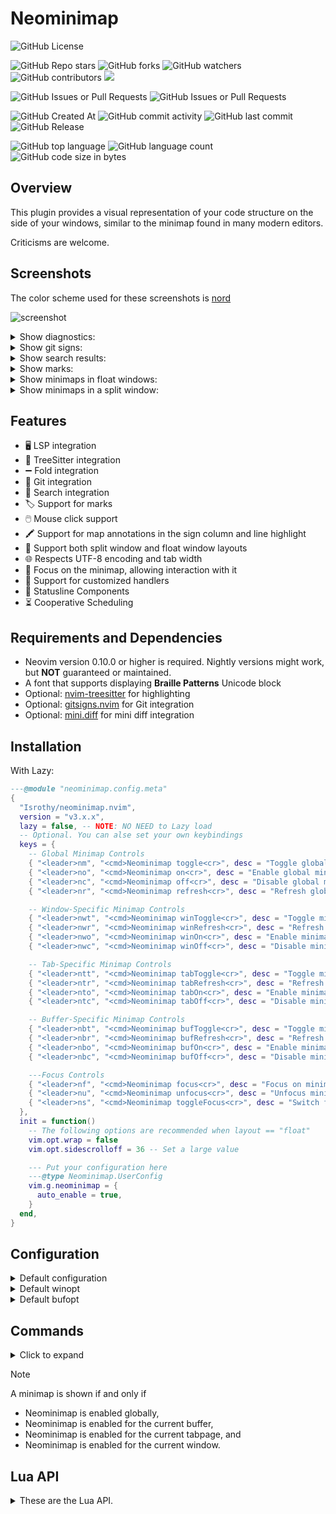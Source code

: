 # Neominimap

![GitHub License](https://img.shields.io/github/license/Isrothy/neominimap.nvim)

![GitHub Repo stars](https://img.shields.io/github/stars/Isrothy/neominimap.nvim)
![GitHub forks](https://img.shields.io/github/forks/Isrothy/neominimap.nvim)
![GitHub watchers](https://img.shields.io/github/watchers/Isrothy/neominimap.nvim)
![GitHub contributors](https://img.shields.io/github/contributors/Isrothy/neominimap.nvim)
<a href="https://dotfyle.com/plugins/Isrothy/neominimap.nvim">
<img src="https://dotfyle.com/plugins/Isrothy/neominimap.nvim/shield" />
</a>

![GitHub Issues or Pull Requests](https://img.shields.io/github/issues/Isrothy/neominimap.nvim)
![GitHub Issues or Pull Requests](https://img.shields.io/github/issues-pr/Isrothy/neominimap.nvim)

![GitHub Created At](https://img.shields.io/github/created-at/Isrothy/neominimap.nvim)
![GitHub commit activity](https://img.shields.io/github/commit-activity/m/Isrothy/neominimap.nvim)
![GitHub last commit](https://img.shields.io/github/last-commit/Isrothy/neominimap.nvim)
![GitHub Release](https://img.shields.io/github/v/release/Isrothy/neominimap.nvim)

![GitHub top language](https://img.shields.io/github/languages/top/Isrothy/neominimap.nvim)
![GitHub language count](https://img.shields.io/github/languages/count/Isrothy/neominimap.nvim)
![GitHub code size in bytes](https://img.shields.io/github/languages/code-size/Isrothy/neominimap.nvim)

## Overview

This plugin provides a visual representation of your code structure on the side
of your windows, similar to the minimap found in many modern editors.

Criticisms are welcome.

## Screenshots

The color scheme used for these screenshots is [nord](https://github.com/gbprod/nord.nvim)

![screenshot](https://github.com/user-attachments/assets/029d61c7-94ac-4e68-9308-3c82a3c07fef)

<details>
 <summary>Show diagnostics:</summary>

![image](https://github.com/user-attachments/assets/0710873b-bfa8-4102-bd6f-dbd9dd5cb9fd)

</details>

<details>
 <summary>Show git signs:</summary>

![image](https://github.com/user-attachments/assets/383ab582-884d-4fd5-86ab-1324ebedd7c0)

</details>

<details>
 <summary>Show search results:</summary>

![image](https://github.com/user-attachments/assets/83a1a5a5-7bc7-48cc-9c01-39de75fada94)

</details>

<details>
 <summary>Show marks:</summary>

![image](https://github.com/user-attachments/assets/9a3260c3-7930-4f49-9b8d-888b15a760ad)

</details>

<details>
 <summary>Show minimaps in float windows:</summary>

![image](https://github.com/user-attachments/assets/71a14460-e8c0-468f-b7bc-6e991df1f042)

</details>

<details>
 <summary>Show minimaps in a split window:</summary>

![image](https://github.com/user-attachments/assets/8a4fc48b-4811-4cee-a964-eccc5fda9a57)

</details>

## Features

- 🖥️ LSP integration
- 🌳 TreeSitter integration
- ➖ Fold integration
- 🔀 Git integration
- 🔎 Search integration
- 🏷️ Support for marks
- 🖱️ Mouse click support
- 🖍️ Support for map annotations in the sign column and line highlight
- 📐 Support both split window and float window layouts
- 🌐 Respects UTF-8 encoding and tab width
- 🎯 Focus on the minimap, allowing interaction with it
- 🔧 Support for customized handlers
- 🔣 Statusline Components
- ⏳ Cooperative Scheduling

## Requirements and Dependencies

- Neovim version 0.10.0 or higher is required.
  Nightly versions might work, but **NOT** guaranteed or maintained.
- A font that supports displaying **Braille Patterns** Unicode block
- Optional: [nvim-treesitter](https://github.com/nvim-treesitter/nvim-treesitter) for highlighting
- Optional: [gitsigns.nvim](https://github.com/lewis6991/gitsigns.nvim) for Git integration
- Optional: [mini.diff](https://github.com/echasnovski/mini.diff) for mini diff integration

## Installation

With Lazy:

```lua
---@module "neominimap.config.meta"
{
  "Isrothy/neominimap.nvim",
  version = "v3.x.x",
  lazy = false, -- NOTE: NO NEED to Lazy load
  -- Optional. You can alse set your own keybindings
  keys = {
    -- Global Minimap Controls
    { "<leader>nm", "<cmd>Neominimap toggle<cr>", desc = "Toggle global minimap" },
    { "<leader>no", "<cmd>Neominimap on<cr>", desc = "Enable global minimap" },
    { "<leader>nc", "<cmd>Neominimap off<cr>", desc = "Disable global minimap" },
    { "<leader>nr", "<cmd>Neominimap refresh<cr>", desc = "Refresh global minimap" },

    -- Window-Specific Minimap Controls
    { "<leader>nwt", "<cmd>Neominimap winToggle<cr>", desc = "Toggle minimap for current window" },
    { "<leader>nwr", "<cmd>Neominimap winRefresh<cr>", desc = "Refresh minimap for current window" },
    { "<leader>nwo", "<cmd>Neominimap winOn<cr>", desc = "Enable minimap for current window" },
    { "<leader>nwc", "<cmd>Neominimap winOff<cr>", desc = "Disable minimap for current window" },

    -- Tab-Specific Minimap Controls
    { "<leader>ntt", "<cmd>Neominimap tabToggle<cr>", desc = "Toggle minimap for current tab" },
    { "<leader>ntr", "<cmd>Neominimap tabRefresh<cr>", desc = "Refresh minimap for current tab" },
    { "<leader>nto", "<cmd>Neominimap tabOn<cr>", desc = "Enable minimap for current tab" },
    { "<leader>ntc", "<cmd>Neominimap tabOff<cr>", desc = "Disable minimap for current tab" },

    -- Buffer-Specific Minimap Controls
    { "<leader>nbt", "<cmd>Neominimap bufToggle<cr>", desc = "Toggle minimap for current buffer" },
    { "<leader>nbr", "<cmd>Neominimap bufRefresh<cr>", desc = "Refresh minimap for current buffer" },
    { "<leader>nbo", "<cmd>Neominimap bufOn<cr>", desc = "Enable minimap for current buffer" },
    { "<leader>nbc", "<cmd>Neominimap bufOff<cr>", desc = "Disable minimap for current buffer" },

    ---Focus Controls
    { "<leader>nf", "<cmd>Neominimap focus<cr>", desc = "Focus on minimap" },
    { "<leader>nu", "<cmd>Neominimap unfocus<cr>", desc = "Unfocus minimap" },
    { "<leader>ns", "<cmd>Neominimap toggleFocus<cr>", desc = "Switch focus on minimap" },
  },
  init = function()
    -- The following options are recommended when layout == "float"
    vim.opt.wrap = false
    vim.opt.sidescrolloff = 36 -- Set a large value

    --- Put your configuration here
    ---@type Neominimap.UserConfig
    vim.g.neominimap = {
      auto_enable = true,
    }
  end,
}
```

## Configuration

<details>
  <summary>Default configuration</summary>

```lua
---@enum Neominimap.Handler.Annotation
local AnnotationMode = {
  Sign = "sign", -- Show braille signs in the sign column
  Icon = "icon", -- Show icons in the sign column
  Line = "line", -- Highlight the background of the line on the minimap
}

vim.g.neominimap = {
  -- Enable the plugin by default
  auto_enable = true, ---@type boolean

  -- Log level
  log_level = vim.log.levels.OFF, ---@type Neominimap.Log.Levels

  -- Notification level
  notification_level = vim.log.levels.INFO, ---@type Neominimap.Log.Levels

  -- Path to the log file
  log_path = vim.fn.stdpath("data") .. "/neominimap.log", ---@type string

  -- Minimaps will not be created for buffers of these filetypes
  ---@type string[]
  exclude_filetypes = {
    "help",
    "bigfile", -- For Snacks.nvim
  },

  -- Minimaps will not be created for buffers of these buftypes
  ---@type string[]
  exclude_buftypes = {
    "nofile",
    "nowrite",
    "quickfix",
    "terminal",
    "prompt",
  },

  -- When this function returns false, the minimap will not be created for this buffer.
  ---@type fun(bufnr: integer): boolean
  buf_filter = function()
    return true
  end,

  -- When this function returns false, the minimap will not be created for this window.
  ---@type fun(winid: integer): boolean
  win_filter = function()
    return true
  end,

  -- When this function returns false, the minimap will not be created for this tab.
  ---@type fun(tabid: integer): boolean
  tab_filter = function()
    return true
  end,

  -- How many columns a dot should span
  x_multiplier = 4, ---@type integer

  -- How many rows a dot should span
  y_multiplier = 1, ---@type integer

  buffer = {
    -- When true, the minimap will be recreated when you delete the buffer.
    -- When false, the minimap will be disabled for the current buffer when you delete the minimap buffer.
    persist = true, ---@type boolean
  },


  ---@alias Neominimap.Config.LayoutType "split" | "float"

  --- Either `split` or `float`
  --- When layout is set to `float`, minimaps will be created in floating windows attached to all suitable windows.
  --- When layout is set to `split`, the minimap will be created in one split window per tab.
  layout = "float", ---@type Neominimap.Config.LayoutType

  --- Used when `layout` is set to `split`
  split = {
    minimap_width = 20, ---@type integer

    -- Always fix the width of the split window
    fix_width = false, ---@type boolean

    ---@alias Neominimap.Config.SplitDirection "left" | "right" | "topleft" | "botright" | "aboveleft" | "rightbelow"
    direction = "right", ---@type Neominimap.Config.SplitDirection

    --- Automatically close the split window when it is the last window.
    close_if_last_window = false, ---@type boolean

    --- When true, the split window will be recreated when you close it.
    --- When false, the minimap will be disabled for the current tab when you close the minimap window.
    persist = true, ---@type boolean
  },

  --- Used when `layout` is set to `float`
  float = {
    minimap_width = 20, ---@type integer

    --- If set to nil, there is no maximum height restriction
    --- @type integer
    max_minimap_height = nil,

    margin = {
      right = 0, ---@type integer
      top = 0, ---@type integer
      bottom = 0, ---@type integer
    },
    z_index = 1, ---@type integer

    --- Border style of the floating window.
    --- Accepts all usual border style options (e.g., "single", "double")
    --- @type string | string[] | [string, string][]
    window_border = vim.fn.has("nvim-0.11") == 1 and vim.opt.winborder:get() or "single",

    -- When true, the floating window will be recreated when you close it.
    -- When false, the minimap will be disabled for the current tab when you close the minimap window.
    persist = true, ---@type boolean
  },

  -- For performance, when text changes, the minimap is refreshed after a certain delay.
  -- Set the delay in milliseconds
  delay = 200, ---@type integer

  -- Sync the cursor position with the minimap
  sync_cursor = true, ---@type boolean

  click = {
    -- Enable mouse click on the minimap
    enabled = false, ---@type boolean
    -- Automatically switch focus to the minimap when clicked
    auto_switch_focus = true, ---@type boolean
  },

  diagnostic = {
    enabled = true, ---@type boolean

    -- When enabled, diagnostics will be sourced directly from the DiagnosticChanged event,
    -- meaning they will follow the settings from vim.diagnostic.config.
    -- In this mode, the `severity` filter is ignored.
    use_event_diagnostics = false, ---@type boolean

    -- The `severity` option specifies which diagnostics to include based on their severity.
    -- Note: This option is ignored when `use_event_diagnostics` is enabled.
    --
    -- Allowed formats for the `severity` filter:
    -- 1. A single severity level:
    --      eg: severity = vim.diagnostic.severity.WARN
    -- 2. A table with a "min" and/or "max" key:
    --      eg: severity = { min = vim.diagnostic.severity.WARN, max = vim.diagnostic.severity.ERROR }
    -- 3. A list-like table of severity values:
    --      eg: severity = { vim.diagnostic.severity.WARN, vim.diagnostic.severity.ERROR }
    ---@see vim.diagnostic.severity
    severity = nil, ---@type vim.diagnostic.SeverityFilter?
    mode = "line", ---@type Neominimap.Handler.Annotation.Mode
    priority = {
      ERROR = 100, ---@type integer
      WARN = 90, ---@type integer
      INFO = 80, ---@type integer
      HINT = 70, ---@type integer
    },
    icon = {
      ERROR = "󰅚 ", ---@type string
      WARN = "󰀪 ", ---@type string
      INFO = "󰌶 ", ---@type string
      HINT = " ", ---@type string
    },
  },

  git = {
    enabled = true, ---@type boolean
    mode = "sign", ---@type Neominimap.Handler.Annotation.Mode
    priority = 6, ---@type integer
    icon = {
      add = "+ ", ---@type string
      change = "~ ", ---@type string
      delete = "- ", ---@type string
    },
  },

  mini_diff = {
    enabled = false, ---@type boolean
    mode = "sign", ---@type Neominimap.Handler.Annotation.Mode
    priority = 6, ---@type integer
    icon = {
      add = "+ ", ---@type string
      change = "~ ", ---@type string
      delete = "- ", ---@type string
    },
  },

  search = {
    enabled = false, ---@type boolean
    mode = "line", ---@type Neominimap.Handler.Annotation.Mode
    priority = 20, ---@type integer
    icon = "󰱽 ", ---@type string
  },

  treesitter = {
    enabled = true, ---@type boolean
    priority = 200, ---@type integer
  },

  mark = {
    enabled = false, ---@type boolean
    mode = "icon", ---@type Neominimap.Handler.Annotation.Mode
    priority = 10, ---@type integer
    key = "m", ---@type string
    show_builtins = false, ---@type boolean -- shows the builtin marks like [ ] < >
  },

  fold = {
    -- Consider folds when rendering the minimap
    enabled = true, ---@type boolean
  },

  --- Override the default window options
  ---@param opt vim.wo
  ---@param winid integer the window id of the source window, NOT the minimap window
  winopt = function(opt, winid) end,

  --- Override the default buffer options
  ---@param opt vim.bo
  ---@param bufnr integer the buffer id of the source buffer, NOT the minimap buffer
  bufopt = function(opt, bufnr) end,

  ---@type Neominimap.Map.Handler[]
  handlers = {},
}
```

</details>

<details>
  <summary>Default winopt</summary>

```lua
{
  winhighlight = table.concat({
    "Normal:NeominimapBackground",
    "FloatBorder:NeominimapBorder",
    "CursorLine:NeominimapCursorLine",
    "CursorLineNr:NeominimapCursorLineNr",
    "CursorLineSign:NeominimapCursorLineSign",
    "CursorLineFold:NeominimapCursorLineFold",
  }, ","),
  wrap = false,
  foldcolumn = "0",
  signcolumn = "auto",
  number = false,
  relativenumber = false,
  scrolloff = 99999, -- To center minimap
  sidescrolloff = 0,
  winblend = 0,
  cursorline = true,
  spell = false,
  list = false,
  fillchars = "eob: ",
  winfixwidth = true,
}
```

</details>

<details>
  <summary>Default bufopt</summary>

```lua
{
  buftype = "nofile",
  filetype = "neominimap",
  swapfile = false,
  bufhidden = "hide",
  undolevels = -1,
  modifiable = false,
}
```

</details>

## Commands

<details>
  <summary>Click to expand</summary>

| Command                               | Description                                                                                                     | Arguments                  |
| ------------------------------------- | --------------------------------------------------------------------------------------------------------------- | -------------------------- |
| `Neominimap on`                       | Turn on minimaps globally.                                                                                      | None                       |
| `Neominimap off`                      | Turn off minimaps globally.                                                                                     | None                       |
| `Neominimap toggle`                   | Toggle minimaps globally.                                                                                       | None                       |
| `Neominimap refresh`                  | Refresh minimaps globally.                                                                                      | None                       |
| `Neominimap bufOn [buffer_list]`      | Enable the minimap for specified buffers. If no buffers are specified, enable for the current buffer.           | Optional: List of buffers  |
| `Neominimap bufOff [buffer_list]`     | Disable the minimap for specified buffers. If no buffers are specified, disable for the current buffer.         | Optional: List of buffers  |
| `Neominimap bufToggle [buffer_list]`  | Toggle the minimap for specified buffers. If no buffers are specified, toggle for the current buffer.           | Optional: List of buffers  |
| `Neominimap bufRefresh [buffer_list]` | Refresh the minimap buffers for specified buffers. If no buffers are specified, refresh for the current buffer. | Optional: List of buffers  |
| `Neominimap TabOn [tab_list]`         | Enable the minimap for specified tabpage. If no tabpages are specified, enable for the current tab.             | Optional: List of tabpages |
| `Neominimap TabOff [tab_list]`        | Disable the minimap for specified tabpages. If no tabpages are specified, disable for the current tab.          | Optional: List of tabpages |
| `Neominimap TabToggle [tab_list]`     | Toggle the minimap for specified tabpages. If no tabpages are specified, toggle for the current tab.            | Optional: List of tabpages |
| `Neominimap TabRefresh [tab_list]`    | Refresh the minimap tabs for specified tabs. If no tabs are specified, refresh for the current tab.             | Optional: List of tabpages |
| `Neominimap winOn [window_list]`      | Enable the minimap for specified windows. If no windows are specified, enable for the current window.           | Optional: List of windows  |
| `Neominimap winOff [window_list]`     | Disable the minimap for specified windows. If no windows are specified, disable for the current window.         | Optional: List of windows  |
| `Neominimap winToggle [window_list]`  | Toggle the minimap for specified windows. If no windows are specified, toggle for the current window.           | Optional: List of windows  |
| `Neominimap winRefresh [window_list]` | Refresh the minimap windows for specified windows. If no windows are specified, refresh for the current window. | Optional: List of windows  |
| `Neominimap focus`                    | Focus on the minimap. Set cursor to the minimap window.                                                         | None                       |
| `Neominimap unfocus`                  | Unfocus the minimap. Set cursor back.                                                                           | None                       |
| `Neominimap toggleFocus`              | Toggle minimap focus                                                                                            | None                       |

`Neominimap bufRefresh` does the following:

- Creating or wiping out buffers as needed.
- Rendering minimap text and applying highlights.

`Neominimap tabRefresh` does the following:

- Creating or wiping out windows in tabpages as needed.

`Neominimap winRefresh` does the following:

- Opening or closing windows as needed.
- Updating window configurations, such as positions and sizes.
- Attaching windows to the correct buffers.

### Usage Examples

To turn on the minimap globally:

```vim
:Neominimap on
```

To disable the minimap for the current buffer:

```vim
:Neominimap bufOff
```

To refresh the minimap for windows 3 and 4:

```vim
:Neominimap winRefresh 3 4
```

</details>

> [!NOTE]
> A minimap is shown if and only if
>
> - Neominimap is enabled globally,
> - Neominimap is enabled for the current buffer,
> - Neominimap is enabled for the current tabpage, and
> - Neominimap is enabled for the current window.

## Lua API

<details>
  <summary>These are the Lua API.</summary>

- Global API

  - `require('neominimap.api').enable()`

    - **Description:** Enable the minimap globally across all buffers and windows.
    - **Arguments:** None

  - `require('neominimap.api').disable()`

    - **Description:** Disable the minimap globally.
    - **Arguments:** None

  - `require('neominimap.api').toggle()`

    - **Description:** Toggle the minimap on or off globally.
    - **Arguments:** None

  - `require('neominimap.api').refresh()`

    - **Description:** Refresh the minimap globally.
    - **Arguments:** None

  - `require('neominimap.api').enabled()`

    - **Description:** Check if the minimap is enabled globally.
    - **Arguments:** None
    - **Returns:** `true` if the minimap is enabled, `false` otherwise

- Buffer API

  - `require('neominimap.api').buf.enable(<bufnr>)`

    - **Description:** Enable the minimap for specified buffers.
    - **Arguments:** None (defaults to current buffer), or an integer or a list of buffer numbers

  - `require('neominimap.api').buf.disable(<bufnr>)`

    - **Description:** Disable the minimap for specified buffers.
    - **Arguments:** None (defaults to current buffer), or an integer or a list of buffer numbers

  - `require('neominimap.api').buf.toggle(<bufnr>)`

    - **Description:** Toggle the minimap for specified buffers.
    - **Arguments:** None (defaults to current buffer), or an integer or a list of buffer numbers

  - `require('neominimap.api').buf.refresh(<bufnr>)`

    - **Description:** Refresh the minimap buffers for specified buffers.
    - **Arguments:** None (defaults to current buffer), or an integer or a list of buffer numbers

  - `require('neominimap').buf.enabled(bufnr)`

    - **Description:** Check if the minimap is enabled for specified buffers.
    - **Arguments:** A buffer number. If no buffer is specified, check for the
      current buffer.
    - **Returns:** `true` if the minimap is enabled, `false` otherwise

- Tab API

  - `require('neominimap.api').tab.enable(<tabid>)`

    - **Description:** Enable the minimap for specified tabpages.
    - **Arguments:** None (defaults to current tabage), or an integer or a list of tabpage IDs

  - `require('neominimap.api').tab.disable(<tabid>)`

    - **Description:** Disable the minimap for specified tabpages.
    - **Arguments:** None (defaults to current tabage), or an integer or a list of tabpage IDs

  - `require('neominimap.api').tab.toggle(<tabid>)`

    - **Description:** Toggle the minimap for specified tabpages.
    - **Arguments:** None (defaults to current tabage), or an integer or a list of tabpage IDs

  - `require('neominimap.api').tab.refresh(<tabid>)`

    - **Description:** Refresh the minimap tabs for specified tabpages.
    - **Arguments:** None (defaults to current tabage), or an integer or a list of tabpage IDs

  - `require('neominimap').tab.enabled(tabid)`

    - **Description:** Check if the minimap is enabled for specified tabpages.
    - **Arguments:** A tabpage ID. If no tabpage is specified, check for the
      current tabpage.
    - **Returns:** `true` if the minimap is enabled, `false` otherwise

- Window API

  - `require('neominimap.api').win.enable(<winid>)`

    - **Description:** Enable the minimap for specified windows.
    - **Arguments:** None (defaults to current window), or an integer or a list of window IDs

  - `require('neominimap.api').win.disable(<winid>)`

    - **Description:** Disable the minimap for specified windows.
    - **Arguments:** None (defaults to current window), or an integer or a list of window IDs

  - `require('neominimap.api').win.toggle(<winid>)`

    - **Description:** Toggle the minimap for specified windows.
    - **Arguments:** None (defaults to current window), or an integer or a list of window IDs

  - `require('neominimap.api').win.refresh(<winid>)`

    - **Description:** Refresh the minimap windows for specified windows.
    - **Arguments:** None (defaults to current window), or an integer or a list of window IDs

  - `require('neominimap').win.enable(winid)`

    - **Description:** Check if the minimap is enabled for specified windows.
    - **Arguments:** A window ID. If no window is specified, check for the
      current window.
    - **Returns:** `true` if the minimap is enabled, `false` otherwise

- Focus Control

  - `require('neominimap.api').focus.enable()`

    - **Description:** Focus the minimap window, allowing interaction with it.
    - **Arguments:** None

  - `require('neominimap.api').focus.disable()`

    - **Description:** Unfocus the minimap window, returning focus to the editor.
    - **Arguments:** None

  - `require('neominimap.api').focus.toggle()`
    - **Description:** Toggle focus between the minimap and the main editor window.
    - **Arguments:** None

### Migration Guide

<details>
 <summary> Click to expand </summary>

The neominimap API has been updated to provide a more intuitive and flexible interface.
The old API is now deprecated and will eventually be removed.
This guide will help you transition to the new neominimap.api.

| Old Function                        | New Function                              |
| ----------------------------------- | ----------------------------------------- |
| `require('neominimap').on`          | `require('neominimap.api').enable`        |
| `require('neominimap').off`         | `require('neominimap.api').disable`       |
| `require('neominimap').toggle`      | `require('neominimap.api').toggle`        |
| `require('neominimap').refresh`     | `require('neominimap.api').refresh`       |
| `require('neominimap').enabled`     | `require('neominimap.api').enabled`       |
| `require('neominimap').bufOn`       | `require('neominimap.api').buf.enable`    |
| `require('neominimap').bufOff`      | `require('neominimap.api').buf.disable`   |
| `require('neominimap').bufToggle`   | `require('neominimap.api').buf.toggle`    |
| `require('neominimap').bufRefresh`  | `require('neominimap.api').buf.refresh`   |
| `require('neominimap').bufEnabled`  | `require('neominimap.api').buf.enabled`   |
| `require('neominimap').tabOn`       | `require('neominimap.api').tab.disable`   |
| `require('neominimap').tabOff`      | `require('neominimap.api').tab.disable`   |
| `require('neominimap').tabToggle`   | `require('neominimap.api').tab.toggle`    |
| `require('neominimap').tabRefresh`  | `require('neominimap.api').tab.refresh`   |
| `require('neominimap').tabEnabled`  | `require('neominimap.api').tab.enabled`   |
| `require('neominimap').winOn`       | `require('neominimap.api').win.enable`    |
| `require('neominimap').winOff`      | `require('neominimap.api').win.disable`   |
| `require('neominimap').winToggle`   | `require('neominimap.api').win.toggle`    |
| `require('neominimap').winEnabled`  | `require('neominimap.api').win.enabled`   |
| `require('neominimap').winRefresh`  | `require('neominimap.api').win.refresh`   |
| `require('neominimap').focus`       | `require('neominimap.api').focus.enable`  |
| `require('neominimap').unfocus`     | `require('neominimap.api').focus.disable` |
| `require('neominimap').toggleFocus` | `require('neominimap.api').focus.toggle`  |

#### Key Differences Between the Old and New API

| Aspect            | Old API (`neominimap`).doSomeThing                                                  | New API (`neominimap.api`).do_some_thing()                                          |
| ----------------- | ----------------------------------------------------------------------------------- | ----------------------------------------------------------------------------------- |
| Input Type        | Expects a list of integers.                                                         | Accepts `nil`, a single integer, or a list of integers. An empty list does nothing. |
| Default Behavior  | Automatically defaults to the current buffer/tab/window if the input list is empty. | Explicitly requires omitted input to default to the current buffer/tab/window.      |
| Design Philosophy | A wrapper for Vim commands, with implicit behaviors.                                | Independent of Vim commands.                                                        |

#### Handle Input Changes

- **Old Behavior:** Passing an empty list (`{}`) defaulted to the current buffer, tab, or window.
- **New Behavior:** Passing an empty list does nothing.
  To default to the current context, pass `nil` or omit the argument.

Here is an example:

```lua
-- Old API
require('neominimap').bufOn({}) -- Defaults to current buffer
-- New API
require('neominimap.api').buf.enable() -- Explicitly defaults to current buffer
require('neominimap.api').buf.enable({}) -- Does nothing
```

</details>

## Customized Handlers

<details>
  <summary>This section explains the handler API and provides a guide on creating your own.</summary>

### Handler Structure

A handler is defined as a Lua table with the following fields:

- **`name`** (`string`): A unique identifier for your handler (e.g., `"my_todo_handler"`).
- **`mode`** (`"sign" | "icon" | "line"`): Determines how annotations are
  displayed on the minimap:
  - `"sign"`: Shows small braille characters in the sign column.
  - `"icon"`: Shows a single character/icon (potentially from an icon font) in
    the sign column.
  - `"line"`: Highlights the background of the corresponding line(s) on the
    minimap.
- **`namespace`** (`integer`): A Neovim namespace ID used internally by Neovim
  to manage virtual text or signs. This should be created using
  `vim.api.nvim_create_namespace`.
- **`autocmds`** (`{event: string|string[], opts?: table}[]`): A list of
  autocommand specifications. Whenever one of these autocommands fires, the
  handler will be triggered to update the minimap for the relevant buffer(s).
  The `opts` table can contain standard autocommand options like `pattern`,
  `desc`, and importantly, either `callback` or `get_buffers`.
  - If `opts.callback` is defined (`fun(apply: fun(bufnr:integer), args: any)`),
    it receives a function `apply(bufnr)` to manually trigger the handler for a
    specific buffer and the autocommand arguments. You are responsible for
    calling `apply(bufnr)` for the buffer(s) you want to update.
  - If `opts.callback` is _not_ defined, you must provide `opts.get_buffers`
    (`fun(data: vim.api.keyset.create_autocmd.callback_args): integer[] |
integer`). This function receives the autocommand arguments and must return
    the buffer number(s) that the handler should be applied to.
- **`init`** (`fun()`): A function called once when the handler is registered.
- **`get_annotations`** (`fun(bufnr: integer): Neominimap.Map.Handler.Annotation[]`):
  This is the core logic of your handler. It takes a buffer number (`bufnr`) as
  input, and returns an array of `Neominimap.Map.Handler.Annotation` objects.

### Annotation Structure

Each object returned by `get_annotations` must conform to the
`Neominimap.Map.Handler.Annotation` structure:

- **`lnum`** (`integer`): The starting line number (1-based) in the main buffer
  that this annotation refers to.
- **`end_lnum`** (`integer`): The ending line number (1-based). For single-line
  annotations, this is the same as `lnum`.
- **`id`** (`integer`): An id for a specific _kind_ of annotation. For example,
  all `git add` should have the same id but `git add` and `git change` have
  different ids. This is used to group annotations together like vertical
  braille dots.
- **`priority`** (`integer`): Determines display order when annotations overlap.
- **`icon?`** (`string`, optional): A single character or icon string to display
  if the handler's `mode` is `"icon"`.
- **`highlight`** (`string`): The name of a Neovim highlight group.

See the [wiki page](https://github.com/Isrothy/neominimap.nvim/wiki/Custimized-Handlers) for examples.

</details>

## Statusline

This plugin provides statusline components that integrate with various
statusline plugins like Lualine.

<details>
 <summary>
 Click to expand
</summary>

### Customizable Statusline Components

The plugin offers the following customizable components for your statusline:

- plugin_name - Displays the plugin name, "Neominimap".
- fullname - Shows the full path of the current file.
- shortname - Displays only the filename (without the path).
- position - Indicates the current cursor position within the file.

#### Example: Customizing Lualine

Here's an example of how you can customize the Lualine statusline using
neominimap components:

```lua
local neominimap = require("neominimap.statusline")
local minimap_extension = {
    sections = {
        lualine_c = {
            neominimap.fullname,
        },
        lualine_z = {
            neominimap.position,
            "progress",
        },
    },
    filetypes = { "neominimap" },
}
require("lualine").setup({ extensions = { minimap_extension } })
```

### Using the Default Lualine Extension

Alternatively, you can use the default settings provided by the plugin:

```lua
local minimap_extension = require("neominimap.statusline").lualine_default
require("lualine").setup({ extensions = { minimap_extension } })
```

The default Lualine extension provided by the plugin is structured as follows:

```lua
{
  sections = {
    winbar = {},
    lualine_a = {
      M.plugin_name,
    },
    lualine_c = {
      M.shortname,
    },
    lualine_z = {
      M.position,
      "progress",
    },
  },
  filetypes = { "neominimap" },
}
```

</details>

## How it works

### Caching Minimap Buffers

For every file opened, the plugin generates a corresponding minimap buffer.

When a buffer is displayed in a window,
the minimap buffer is automatically opened side by side with the main window.

This approach minimizes unnecessary rendering when

- Multiple windows are open for same file
- Switching between buffers within a window

### TreeSitter Integration

First, the plugin retrieves all Treesitter nodes in the buffer.

For each codepoint in the minimap,
the plugin calculates which highlight occurs most frequently
and displays it.
If multiple highlights occur the same number of times,
all of them are displayed.

Note that the plugin considers which highlights are _applied_,
rather than which highlights are _shown_.
Specifically, when many highlights are applied to a codepoint,
it is possible that only some of them are visible.
However, all applied highlights are considered in the calculation.
As a result, unshown highlights may be displayed in the minimap,
leading to potential inconsistencies
between the highlights in the minimap and those in the buffer.

### Cooperative Scheduling

When a buffer is exceptionally large, calculating and setting up the minimap can
take a significant amount of time, potentially blocking the UI. To address this,
the plugin employs cooperative scheduling, as Lua operates in a single-threaded
environment.

Most CPU-intensive tasks are executed within coroutines, which periodically
yield control back to the Neovim event loop. This allows the event loop to
decide when to resume the coroutine. By releasing CPU resources intermittently,
the plugin ensures that the UI remains responsive and unblocked during these
operations.

## Tips

Checkout the wiki page for more details. [wiki](https://github.com/Isrothy/neominimap.nvim/wiki/Tips)

## Highlights

<details>
 <summary>Click to expand</summary>

### Highlight Groups of Neominimap Windows

| Highlight Group            | Description                                |
| -------------------------- | ------------------------------------------ |
| `NeominimapBackground`     | Background color for the minimap.          |
| `NeominimapBorder`         | Border highlight for the minimap window.   |
| `NeominimapCursorLine`     | Highlight for the cursor line in minimaps. |
| `NeominimapCursorLineNr`   | To replace `CursorLineNr` in minimaps.     |
| `NeominimapCursorLineSign` | To replace `CursorLineSign` in minimaps.   |
| `NeominimapCursorLineFold` | To replace `CursorLineFold` in minimaps.   |

### Highlight Groups of Diagnostic Annotations

| Highlight Group       | Description |
| --------------------- | ----------- |
| `NeominimapHintLine`  |             |
| `NeominimapInfoLine`  |             |
| `NeominimapWarnLine`  |             |
| `NeominimapErrorLine` |             |
| `NeominimapHintSign`  |             |
| `NeominimapInfoSign`  |             |
| `NeominimapWarnSign`  |             |
| `NeominimapErrorSign` |             |
| `NeominimapHintIcon`  |             |
| `NeominimapInfoIcon`  |             |
| `NeominimapWarnIcon`  |             |
| `NeominimapErrorIcon` |             |

### Highlight Groups of Git Annotations

| Highlight Group           | Description |
| ------------------------- | ----------- |
| `NeominimapGitAddLine`    |             |
| `NeominimapGitChangeLine` |             |
| `NeominimapGitDeleteLine` |             |
| `NeominimapGitAddSign`    |             |
| `NeominimapGitChangeSign` |             |
| `NeominimapGitDeleteSign` |             |
| `NeominimapGitAddIcon`    |             |
| `NeominimapGitChangeIcon` |             |
| `NeominimapGitDeleteIcon` |             |

### Highlight Groups of Mini Diff Annotations

| Highlight Group                | Description |
| ------------------------------ | ----------- |
| `NeominimapMiniDiffAddLine`    |             |
| `NeominimapMiniDiffChangeLine` |             |
| `NeominimapMiniDiffDeleteLine` |             |
| `NeominimapMiniDiffAddSign`    |             |
| `NeominimapMiniDiffChangeSign` |             |
| `NeominimapMiniDiffDeleteSign` |             |
| `NeominimapMiniDiffAddIcon`    |             |
| `NeominimapMiniDiffChangeIcon` |             |
| `NeominimapMiniDiffDeleteIcon` |             |

### Highlight Groups of Search Annotations

| Highlight Group        | Description |
| ---------------------- | ----------- |
| `NeominimapSearchLine` |             |
| `NeominimapSearchSign` |             |
| `NeominimapSearchIcon` |             |

### Highlight Groups of Mark Annotations

| Highlight Group      | Description |
| -------------------- | ----------- |
| `NeominimapMarkLine` |             |
| `NeominimapMarkSign` |             |
| `NeominimapMarkIcon` |             |

</details>

## Namespaces

<details>
 <summary>Click to expand</summary>

| Namespace               | Description                      |
| ----------------------- | -------------------------------- |
| `neominimap_git`        | Git signs and highlights.        |
| `neominimap_diagnostic` | Diagnostic signs and highlights. |
| `neominimap_search`     | Search signs and highlights.     |
| `neominimap_mark`       | Mark signs and highlights.       |
| `neominimap_treesitter` | Treesitter highlights.           |

</details>

## TODO

- [x] LSP integration
- [x] TreeSitter integration
- [x] Git integration
- [x] Search integration
- [x] Support for window relative to editor
- [x] Validate user configuration
- [x] Documentation
- [x] Performance improvements
- [ ] More test cases

## Non-Goals

- Scrollbar.
  Use [satellite.nvim](https://github.com/lewis6991/satellite.nvim),
  [nvim-scrollview](https://github.com/dstein64/nvim-scrollview)
  or other plugins.
- Display screen bounds like
  [codewindow.nvim](https://github.com/gorbit99/codewindow.nvim).
  For performance, this plugin creates a minimap buffer for each buffer.
  Since a screen bound is a windowwise thing,
  it's not impossible to display them by highlights.

## Limitations

- Updating Folds Immediately.
  Neovim does not provide a fold event. Therefore, this plugin cannot update
  immediately whenever fold changes in a buffer.

## Similar projects

- [codewindow.nvim](https://github.com/gorbit99/codewindow.nvim)

  - Codewindow.nvim renders the minimap whenever focus is switched to a
    different window or the buffer is switched. In contrast, this plugin caches
    the minimap, so it only renders when the text is changed. Therefore, this
    plugin should offer better performance when frequently switching windows or
    buffers.
  - Codewindow.nvim renders the minimap based on bytes, while this plugin
    renders based on codepoints, respecting UTF-8 encoding and tab width.
  - Codewindow.nvim does not consider folds, whereas this plugin does.
  - Codewindow.nvim shows the minimap in a floating window but does not support
    a split window. This plugin supports both.
  - Codewindow.nvim does not support customized handlers, which this plugin
    does.

- [mini.map](https://github.com/echasnovski/mini.map)

  - Mini.map allows for encoded symbol customization, while this plugin does not.
  - Mini.map includes a scrollbar, which this plugin does not.
  - Mini.map does not have Treesitter integration, whereas this plugin does.
  - Mini.map rescales the minimap so that its height matches the window height,
    while this plugin generates the minimap using a fixed compression rate.
  - Mini.map does not cache the minimap, but it is still performant.
  - Mini.map shows the minimap in a floating window but does not support a
    split window. This plugin supports both.
  - Mini.map does not support customized handlers, which this plugin does.

- [minimap.vim](https://github.com/wfxr/minimap.vim)
  - Like Mini.map, Minimap.vim scales the minimap.
  - Minimap.vim uses a Rust program to generate minimaps efficiently, while
    this plugin is written in Lua.
  - Minimap.vim does not have Treesitter or LSP integration, which this plugin
    does.
  - Minimap.vim shows the minimap in a split window but does not support a
    floating window. This plugin supports both.
  - Minimap.vim does not support customized handlers, which this plugin does.

## Acknowledgements

Thanks to [gorbit99](https://github.com/gorbit99) for
[codewindow.nvim](https://github.com/gorbit99/codewindow.nvim),
by which this plugin was inspired.
The map generation algorithm and TreeSitter integration algorithm are also
learned from that project.

Special thanks to [lewis6991](https://github.com/lewis6991) for creating the
excellent [gitsigns.nvim](https://github.com/lewis6991/gitsigns.nvim) and
[satellite.nvim](https://github.com/lewis6991/satellite.nvim) plugins. The Git
integration in Neominimap was made possible by gitsigns.nvim, and the search
and mark integrations are based on satellite.nvim's code.

